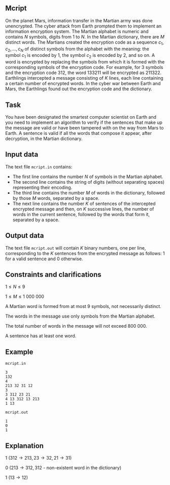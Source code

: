 ## Mcript

On the planet Mars, information transfer in the Martian army was done unencrypted. The cyber attack from Earth prompted them to implement an information encryption system. The Martian alphabet is numeric and contains $N$ symbols, digits from $1$ to $N$. In the Martian dictionary, there are $M$ distinct words. The Martians created the encryption code as a sequence $c_1, c_2, \dots, c_N$ of distinct symbols from the alphabet with the meaning: the symbol $c_1$ is encoded by $1$, the symbol $c_2$ is encoded by $2$, and so on. A word is encrypted by replacing the symbols from which it is formed with the corresponding symbols of the encryption code. For example, for $3$ symbols and the encryption code $312$, the word $133211$ will be encrypted as $211322$. Earthlings intercepted a message consisting of $K$ lines, each line containing a certain number of encrypted words. In the cyber war between Earth and Mars, the Earthlings found out the encryption code and the dictionary.

## Task

You have been designated the smartest computer scientist on Earth and you need to implement an algorithm to verify if the sentences that make up the message are valid or have been tampered with on the way from Mars to Earth. A sentence is valid if all the words that compose it appear, after decryption, in the Martian dictionary.

## Input data

The text file `mcript.in` contains:
* The first line contains the number $N$ of symbols in the Martian alphabet.
* The second line contains the string of digits (without separating spaces) representing their encoding.
* The third line contains the number $M$ of words in the dictionary, followed by those $M$ words, separated by a space.
* The next line contains the number $K$ of sentences of the intercepted encrypted message and then, on $K$ successive lines, the number of words in the current sentence, followed by the words that form it, separated by a space.

## Output data

The text file `mcript.out` will contain $K$ binary numbers, one per line, corresponding to the $K$ sentences from the encrypted message as follows: $1$ for a valid sentence and $0$ otherwise.

## Constraints and clarifications

$1 \leq N \leq 9$

$1 \leq M \leq 1\ 000\ 000$

A Martian word is formed from at most $9$ symbols, not necessarily distinct.

The words in the message use only symbols from the Martian alphabet.

The total number of words in the message will not exceed $800\ 000$.

A sentence has at least one word.

## Example

`mcript.in`

```
3 
132 
4 
213 32 31 12 
3 
3 312 23 21 
4 13 312 13 213 
1 13 
```

`mcript.out`

```
1 
0 
1 
```

## Explanation

$1$ $(312 \rightarrow 213, 23 \rightarrow 32, 21 \rightarrow 31)$

$0$ $(213 \rightarrow 312, 312$ - non-existent word in the dictionary$)$

$1$ $(13 \rightarrow 12)$